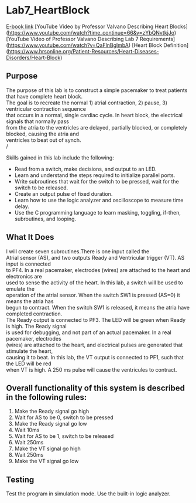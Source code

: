 # Lab7_HeartBlock
[E-book link](http://users.ece.utexas.edu/~valvano/Volume1/E-Book/C7_DesignDevelopment.htm)
[YouTube Video by Professor Valvano Describing Heart Blocks] (https://www.youtube.com/watch?time_continue=66&v=zYbQNvtkjJo)
[YouTube Video of Professor Valvano Describing Lab 7 Requirements] (https://www.youtube.com/watch?v=QaFlnBglmbA)
[Heart Block Definition] (https://www.hrsonline.org/Patient-Resources/Heart-Diseases-Disorders/Heart-Block)

## Purpose
The purpose of this lab is to construct a simple pacemaker to treat patients that have complete heart block.<br/>
The goal is to recreate the normal 1) atrial contraction, 2) pause, 3) ventricular contraction sequence <br/>
that occurs in a normal, single cardiac cycle. In heart block, the electrical signals that normally pass <br/>
from the atria to the ventricles are delayed, partially blocked, or completely blocked, causing the atria and <br/>
ventricles to beat out of synch. <br>/

Skills gained in this lab include the following:
* Read from a switch, make decisions, and output to an LED. 
* Learn and understand the steps required to initialize parallel ports. 
* Write subroutines that wait for the switch to be pressed, wait for the switch to be released.
* Create an output pulse of fixed duration.
* Learn how to use the logic analyzer and oscilloscope to measure time delay. 
* Use the C programming language to learn masking, toggling, if-then, subroutines, and looping.

## What It Does
I will create seven subroutines.There is one input called the <br/> 
Atrial sensor (AS), and two outputs Ready and Ventricular trigger (VT). AS input is connected <br/>
to PF4. In a real pacemaker, electrodes (wires) are attached to the heart and electronics are <br/>
used to sense the activity of the heart. In this lab, a switch will be used to emulate the <br/>
operation of the atrial sensor. When the switch SW1 is pressed (AS=0) it means the atria has <br/> 
begun to contract. When the switch SW1 is released, it means the atria have completed contraction. <br/> 
The Ready output is connected to PF3. The LED will be green when Ready is high. The Ready signal <br/>
is used for debugging, and not part of an actual pacemaker. In a real pacemaker, electrodes <br/>
(wires) are attached to the heart, and electrical pulses are generated that stimulate the heart, <br/> 
causing it to beat. In this lab, the VT output is connected to PF1, such that the LED will be red <br/>
when VT is high. A 250 ms pulse will cause the ventricules to contract. <br/>

## Overall functionality of this system is described in the following rules:<br/>

1. Make the Ready signal go high
2. Wait for AS to be 0, switch to be pressed
3. Make the Ready signal go low
4. Wait 10ms
5. Wait for AS to be 1, switch to be released
6. Wait 250ms
7. Make the VT signal go high
8. Wait 250ms
9. Make the VT signal go low

## Testing

Test the program in simulation mode. Use the built-in logic analyzer. <br/>